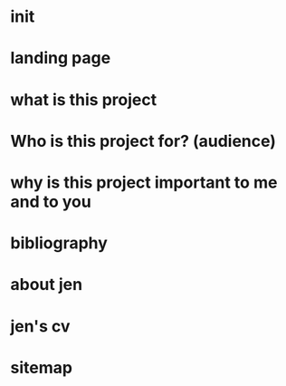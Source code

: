 # init

# landing page

# what is this project

# Who is this project for? (audience)

# why is this project important to me and to you

# bibliography

# about jen

# jen's cv

# sitemap

